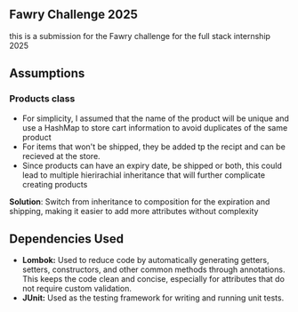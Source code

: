 ## Fawry Challenge 2025
this is a submission for the Fawry challenge for the full stack internship 2025

## Assumptions
### Products class

- For simplicity, I assumed that the name of the product will be unique and use a HashMap to store cart information to avoid duplicates of the same product
- For items that won't be shipped, they be added tp the recipt and can be recieved at the store.
- Since products can have an expiry date, be shipped or both, this could lead to multiple hierirachial inheritance that will further complicate creating products

**Solution**: Switch from inheritance to composition for the expiration and shipping, making it easier to add more attributes without complexity

## Dependencies Used
- **Lombok:** Used to reduce code by automatically generating getters, setters, constructors, and other common methods through annotations. This keeps the code clean and concise, especially for attributes that do not require custom validation.
- **JUnit:** Used as the testing framework for writing and running unit tests.